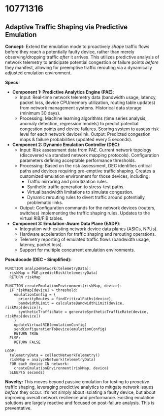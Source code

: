 # 10771316

## Adaptive Traffic Shaping via Predictive Emulation

**Concept:** Extend the emulation mode to proactively *shape* traffic flows before they reach a potentially faulty device, rather than merely observing/dropping traffic *after* it arrives. This utilizes predictive analysis of network telemetry to anticipate potential congestion or failure points *before* they manifest, allowing for preemptive traffic rerouting via a dynamically adjusted emulation environment.

**Specs:**

*   **Component 1: Predictive Analytics Engine (PAE)**:
    *   Input: Real-time network telemetry data (bandwidth usage, latency, packet loss, device CPU/memory utilization, routing table updates) from network management systems. Historical data storage (minimum 30 days).
    *   Processing: Machine learning algorithms (time series analysis, anomaly detection, regression models) to predict potential congestion points and device failures. Scoring system to assess risk level for each network device/link. Output: Predicted congestion maps & failure probabilities (updated every 5 seconds).
*   **Component 2: Dynamic Emulation Controller (DEC)**:
    *   Input: Risk assessment data from PAE. Current network topology (discovered via standard network mapping protocols).  Configuration parameters defining acceptable performance thresholds.
    *   Processing: Based on the risk assessment, DEC identifies critical paths and devices requiring pre-emptive traffic shaping. Creates a customized emulation environment for those devices, including:
        *   Traffic mirroring and prioritization rules.
        *   Synthetic traffic generation to stress-test paths.
        *   Virtual bandwidth limitations to simulate congestion.
        *   Dynamic rerouting rules to divert traffic around potentially problematic links.
    *   Output:  Configuration commands for the network devices (routers, switches) implementing the traffic shaping rules.  Updates to the virtual RIB/FIB tables.
*   **Component 3:  Emulation-Aware Data Plane (EADP)**:
    *   Integration with existing network device data planes (ASICs, NPUs).
    *   Hardware acceleration for traffic shaping and rerouting operations.
    *   Telemetry reporting of emulated traffic flows (bandwidth usage, latency, packet loss).
    *   Support for multiple concurrent emulation environments.

**Pseudocode (DEC – Simplified):**

```
FUNCTION analyzeNetwork(telemetryData):
  riskMap = PAE.predictRisk(telemetryData)
  RETURN riskMap

FUNCTION createEmulationEnvironment(riskMap, device):
  IF riskMap[device] > threshold:
    emulationConfig = {
      priorityRoutes = findCriticalPaths(device),
      bandwidthLimit = calculateBandwidthLimit(device, riskMap[device]),
      syntheticTrafficRate = generateSyntheticTrafficRate(device, riskMap[device])
    }
    updateVirtualRIB(emulationConfig)
    sendConfigurationToDevice(emulationConfig)
    RETURN TRUE
  ELSE:
    RETURN FALSE

LOOP:
  telemetryData = collectNetworkTelemetry()
  riskMap = analyzeNetwork(telemetryData)
  FOR each device IN network:
    createEmulationEnvironment(riskMap, device)
  SLEEP(5 seconds)
```

**Novelty:** This moves beyond passive emulation for testing to *proactive* traffic shaping, leveraging predictive analytics to mitigate network issues *before* they occur. It’s not simply about isolating a faulty device, but about improving overall network resilience and performance.  Existing emulation solutions are largely reactive and focused on post-failure analysis. This is preventative.